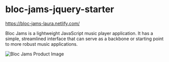 # bloc-jams-jquery-starter

https://bloc-jams-laura.netlify.com/

Bloc Jams is a lightweight JavaScript music player application. It has a simple, streamlined interface that can serve as a backbone or starting point to more robust music applications.

![Bloc Jams Product Image](https://raw.githubusercontent.com/lhundersmarck/bloc-jams-jquery-starter/master/readme/Bloc-Jams.gif)
